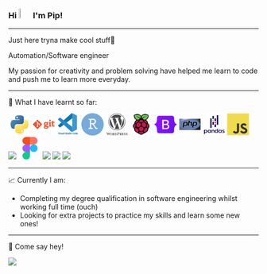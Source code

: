 ### Hi <img src="https://raw.githubusercontent.com/MartinHeinz/MartinHeinz/master/wave.gif" height="5%" width="5%"/>  I'm Pip! 
---

Just here tryna make cool stuff:star_struck:

Automation/Software engineer

My passion for creativity and problem solving have helped me learn to code and push me to learn more everyday.

---
:briefcase: What I have learnt so far:

<img src="https://github.com/devicons/devicon/blob/master/icons/python/python-original.svg" height="45"/> <img src="https://github.com/devicons/devicon/blob/master/icons/git/git-plain-wordmark.svg" height="45"/> <img src="https://github.com/devicons/devicon/blob/master/icons/vscode/vscode-original-wordmark.svg" height="45"/> <img src="https://github.com/devicons/devicon/blob/master/icons/rstudio/rstudio-original.svg" height="45"/> <img src="https://github.com/devicons/devicon/blob/master/icons/wordpress/wordpress-plain-wordmark.svg" height="45"/> <img src="https://github.com/devicons/devicon/blob/master/icons/raspberrypi/raspberrypi-original.svg" height="45"/> 
<img src="https://github.com/devicons/devicon/blob/master/icons/bootstrap/bootstrap-original.svg" height="45"/> 
<img src="https://github.com/devicons/devicon/blob/master/icons/php/php-original.svg" height="45"/> 
<img src="https://github.com/devicons/devicon/blob/master/icons/pandas/pandas-original-wordmark.svg" height="45"/> 
<img src="https://github.com/devicons/devicon/blob/master/icons/javascript/javascript-original.svg" height="45"/> 
<img src="https://github.com/amido/azure-vector-icons/blob/master/renders/sql-database-generic.png" height="45"/> 
<img src="https://github.com/devicons/devicon/blob/master/icons/figma/figma-original.svg" height="45"/> 
<img src="https://github.com/microsoft/PowerBI-Icons/blob/main/SVG/Power-BI.svg" height="45"/> 
<img src="https://github.com/microsoft/PowerBI-Icons/blob/main/PNG/Power-Apps-Colored.png" height="45"/> 
<img src="https://github.com/microsoft/PowerBI-Icons/blob/main/PNG/Power-Automate-Colored.png" height="45"/>


---

:chart_with_upwards_trend: Currently I am:
 - Completing my degree qualification in software engineering whilst working full time (ouch)
 - Looking for extra projects to practice my skills and learn some new ones!

---

:speech_balloon: Come say hey!

<a href="https://www.linkedin.com/in/pip-austin-222615173/"><img src = "https://img.shields.io/badge/LinkedIn-0077B5?style=for-the-badge&logo=linkedin&logoColor=white"/></a>



<!--
**pippayyy/pippayyy** is a ✨ _special_ ✨ repository because its `README.md` (this file) appears on your GitHub profile.

Here are some ideas to get you started:

- 🔭 I’m currently working on ...
- 🌱 I’m currently learning ...
- 👯 I’m looking to collaborate on ...
- 🤔 I’m looking for help with ...
- 💬 Ask me about ...
- 📫 How to reach me: ...
- 😄 Pronouns: ...
- ⚡ Fun fact: ...
-->
